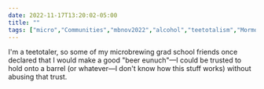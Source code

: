 ---date: 2022-11-17T13:20:02-05:00title: ""tags: ["micro","Communities","mbnov2022","alcohol","teetotalism","Mormonism"]---I'm a teetotaler, so some of my microbrewing grad school friends once declared that I would make a good "beer eunuch"—I could be trusted to hold onto a barrel (or whatever—I don't know how this stuff works) without abusing that trust.